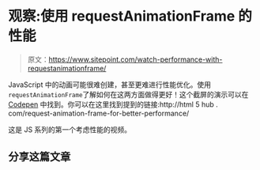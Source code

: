 # 观察:使用 requestAnimationFrame 的性能

> 原文：<https://www.sitepoint.com/watch-performance-with-requestanimationframe/>

JavaScript 中的动画可能很难创建，甚至更难进行性能优化。使用`requestAnimationFrame`了解如何在这两方面做得更好！这个截屏的演示可以在 [Codepen](http://codepen.io/tevko/pen/vNLvQX) 中找到。你可以在这里找到提到的链接:http://html 5 hub . com/request-animation-frame-for-better-performance/

这是 JS 系列的第一个考虑性能的视频。

## 分享这篇文章